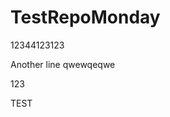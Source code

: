 # TestRepoMonday
12344123123

<!-- TODO: Your TODO message here -->

Another line
qwewqeqwe

123

TEST
